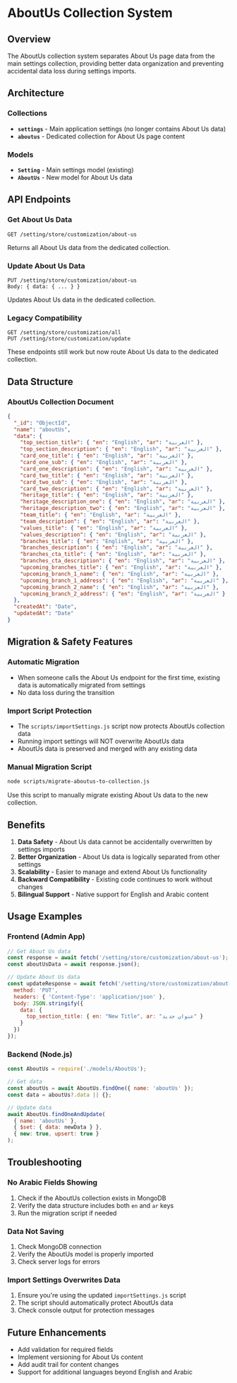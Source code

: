 # AboutUs Collection System

## Overview
The AboutUs collection system separates About Us page data from the main settings collection, providing better data organization and preventing accidental data loss during settings imports.

## Architecture

### Collections
- **`settings`** - Main application settings (no longer contains About Us data)
- **`aboutus`** - Dedicated collection for About Us page content

### Models
- **`Setting`** - Main settings model (existing)
- **`AboutUs`** - New model for About Us data

## API Endpoints

### Get About Us Data
```
GET /setting/store/customization/about-us
```
Returns all About Us data from the dedicated collection.

### Update About Us Data
```
PUT /setting/store/customization/about-us
Body: { data: { ... } }
```
Updates About Us data in the dedicated collection.

### Legacy Compatibility
```
GET /setting/store/customization/all
PUT /setting/store/customization/update
```
These endpoints still work but now route About Us data to the dedicated collection.

## Data Structure

### AboutUs Collection Document
```json
{
  "_id": "ObjectId",
  "name": "aboutUs",
  "data": {
    "top_section_title": { "en": "English", "ar": "العربية" },
    "top_section_description": { "en": "English", "ar": "العربية" },
    "card_one_title": { "en": "English", "ar": "العربية" },
    "card_one_sub": { "en": "English", "ar": "العربية" },
    "card_one_description": { "en": "English", "ar": "العربية" },
    "card_two_title": { "en": "English", "ar": "العربية" },
    "card_two_sub": { "en": "English", "ar": "العربية" },
    "card_two_description": { "en": "English", "ar": "العربية" },
    "heritage_title": { "en": "English", "ar": "العربية" },
    "heritage_description_one": { "en": "English", "ar": "العربية" },
    "heritage_description_two": { "en": "English", "ar": "العربية" },
    "team_title": { "en": "English", "ar": "العربية" },
    "team_description": { "en": "English", "ar": "العربية" },
    "values_title": { "en": "English", "ar": "العربية" },
    "values_description": { "en": "English", "ar": "العربية" },
    "branches_title": { "en": "English", "ar": "العربية" },
    "branches_description": { "en": "English", "ar": "العربية" },
    "branches_cta_title": { "en": "English", "ar": "العربية" },
    "branches_cta_description": { "en": "English", "ar": "العربية" },
    "upcoming_branches_title": { "en": "English", "ar": "العربية" },
    "upcoming_branch_1_name": { "en": "English", "ar": "العربية" },
    "upcoming_branch_1_address": { "en": "English", "ar": "العربية" },
    "upcoming_branch_2_name": { "en": "English", "ar": "العربية" },
    "upcoming_branch_2_address": { "en": "English", "ar": "العربية" }
  },
  "createdAt": "Date",
  "updatedAt": "Date"
}
```

## Migration & Safety Features

### Automatic Migration
- When someone calls the About Us endpoint for the first time, existing data is automatically migrated from settings
- No data loss during the transition

### Import Script Protection
- The `scripts/importSettings.js` script now protects AboutUs collection data
- Running import settings will NOT overwrite AboutUs data
- AboutUs data is preserved and merged with any existing data

### Manual Migration Script
```bash
node scripts/migrate-aboutus-to-collection.js
```
Use this script to manually migrate existing About Us data to the new collection.

## Benefits

1. **Data Safety** - About Us data cannot be accidentally overwritten by settings imports
2. **Better Organization** - About Us data is logically separated from other settings
3. **Scalability** - Easier to manage and extend About Us functionality
4. **Backward Compatibility** - Existing code continues to work without changes
5. **Bilingual Support** - Native support for English and Arabic content

## Usage Examples

### Frontend (Admin App)
```javascript
// Get About Us data
const response = await fetch('/setting/store/customization/about-us');
const aboutUsData = await response.json();

// Update About Us data
const updateResponse = await fetch('/setting/store/customization/about-us', {
  method: 'PUT',
  headers: { 'Content-Type': 'application/json' },
  body: JSON.stringify({
    data: {
      top_section_title: { en: "New Title", ar: "عنوان جديد" }
    }
  })
});
```

### Backend (Node.js)
```javascript
const AboutUs = require('./models/AboutUs');

// Get data
const aboutUs = await AboutUs.findOne({ name: 'aboutUs' });
const data = aboutUs?.data || {};

// Update data
await AboutUs.findOneAndUpdate(
  { name: 'aboutUs' },
  { $set: { data: newData } },
  { new: true, upsert: true }
);
```

## Troubleshooting

### No Arabic Fields Showing
1. Check if the AboutUs collection exists in MongoDB
2. Verify the data structure includes both `en` and `ar` keys
3. Run the migration script if needed

### Data Not Saving
1. Check MongoDB connection
2. Verify the AboutUs model is properly imported
3. Check server logs for errors

### Import Settings Overwrites Data
1. Ensure you're using the updated `importSettings.js` script
2. The script should automatically protect AboutUs data
3. Check console output for protection messages

## Future Enhancements

- Add validation for required fields
- Implement versioning for About Us content
- Add audit trail for content changes
- Support for additional languages beyond English and Arabic 